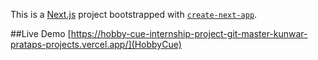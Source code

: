 This is a [Next.js](https://nextjs.org/) project bootstrapped with [`create-next-app`](https://github.com/vercel/next.js/tree/canary/packages/create-next-app).

##Live Demo
[https://hobby-cue-internship-project-git-master-kunwar-prataps-projects.vercel.app/](HobbyCue)
